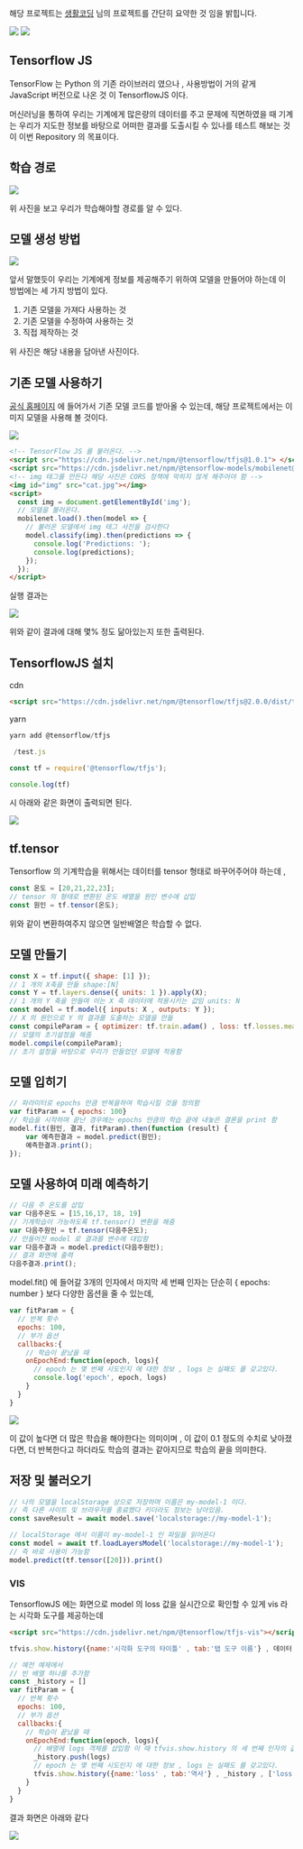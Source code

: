 해당 프로젝트는 <a href="https://www.youtube.com/user/egoing2">생활코딩</a> 님의 프로젝트를 간단히 요약한 것 임을 밝힙니다.

<img src="https://yt3.ggpht.com/ytc/AAUvwnixTZaU4vgEH-Zb3w4ZSTu9rrBCa7TM1puxT5PT=s48-c-k-c0xffffffff-no-rj-mo"/>

<img src="https://4.bp.blogspot.com/-Bhfh9UvwHfo/XhKWTevnkxI/AAAAAAAACPg/YvEcxJ19pIQJJloauu5pWZk6C5_twiUpQCLcBGAsYHQ/s1600/tensorflowjs.png"/>

## Tensorflow JS

TensorFlow 는 Python 의 기존 라이브러리 였으나 , 사용방법이 거의 같게 JavaScript 버전으로 나온 것 이 TensorflowJS 이다.

머신러닝을 통하여 우리는 기계에게 많은량의 데이터를 주고 문제에 직면하였을 때 기계는 우리가 지도한 정보를 바탕으로 어떠한 결과를
도출시킬 수 있나를 테스트 해보는 것이 이번 Repository 의 목표이다.

## 학습 경로

<img src="./Machine_Rule.png" />

위 사진을 보고 우리가 학습해야할 경로를 알 수 있다.

## 모델 생성 방법

<img src="./Machine_Model.png" />

앞서 말했듯이 우리는 기계에게 정보를 제공해주기 위하여 모델을 만들어야 하는데 이 방법에는 세 가지 방법이 있다.

1. 기존 모델을 가져다 사용하는 것
2. 기존 모델을 수정하여 사용하는 것
3. 직접 제작하는 것

위 사진은 해당 내용을 담아낸 사진이다.

## 기존 모델 사용하기

<a href="https://www.tensorflow.org/js">공식 홈페이지</a> 에 들어가서 기존 모델 코드를 받아올 수 있는데,
해당 프로젝트에서는 이미지 모델을 사용해 볼 것이다.

<img src="./Machine_SelImg.png" />

```html
<!-- TensorFlow JS 를 불러온다. -->
<script src="https://cdn.jsdelivr.net/npm/@tensorflow/tfjs@1.0.1"> </script>
<script src="https://cdn.jsdelivr.net/npm/@tensorflow-models/mobilenet@1.0.0"> </script>
<!-- img 태그를 만든다 해당 사진은 CORS 정책에 막히지 않게 해주어야 함 -->
<img id="img" src="cat.jpg"></img>
<script>
  const img = document.getElementById('img');
  // 모델을 불러온다.
  mobilenet.load().then(model => {
    // 불러온 모델에서 img 태그 사진을 검사한다
    model.classify(img).then(predictions => {
      console.log('Predictions: ');
      console.log(predictions);
    });
  });
</script>
```

실행 결과는

<img src="./Machine_Result.png" />

위와 같이 결과에 대해 몇% 정도 닮아있는지 또한 출력된다.

## TensorflowJS 설치

cdn

```html
<script src="https://cdn.jsdelivr.net/npm/@tensorflow/tfjs@2.0.0/dist/tf.min.js"></script>
```

yarn

```javascript
yarn add @tensorflow/tfjs

 /test.js

const tf = require('@tensorflow/tfjs');
```

```javascript
console.log(tf)
```

시 아래와 같은 화면이 출력되면 된다.

<img src="./log_tf.PNG" />

## tf.tensor

Tensorflow 의 기계학습을 위해서는 데이터를 tensor 형태로 바꾸어주어야 하는데 ,

```javascript
const 온도 = [20,21,22,23];
// tensor 의 형태로 변환된 온도 배열을 원인 변수에 삽입
const 원인 = tf.tensor(온도);
```

위와 같이 변환하여주지 않으면 일반배열은 학습할 수 없다.

## 모델 만들기

```javascript
const X = tf.input({ shape: [1] });
// 1 개의 X축을 만듦 shape:[N]
const Y = tf.layers.dense({ units: 1 }).apply(X);
// 1 개의 Y 축을 만들며 이는 X 축 데이터에 적용시키는 값임 units: N
const model = tf.model({ inputs: X , outputs: Y });
// X 의 원인으로 Y 의 결과를 도출하는 모델을 만듦
const compileParam = { optimizer: tf.train.adam() , loss: tf.losses.meanSquaredError }
// 모델의 초기설정을 해줌
model.compile(compileParam);
// 초기 설정을 바탕으로 우리가 만들었던 모델에 적용함
```

## 모델 입히기

```javascript
// 파라미터로 epochs 만큼 반복을하여 학습시킬 것을 정의함
var fitParam = { epochs: 100} 
// 학습을 시작하며 끝난 경우에는 epochs 만큼의 학습 끝에 내놓은 결론을 print 함
model.fit(원인, 결과, fitParam).then(function (result) {
    var 예측한결과 = model.predict(원인);
    예측한결과.print();
});  
```

## 모델 사용하여 미래 예측하기

```javascript
// 다음 주 온도를 삽입
var 다음주온도 = [15,16,17, 18, 19]
// 기계학습이 가능하도록 tf.tensor() 변환을 해줌
var 다음주원인 = tf.tensor(다음주온도);
// 만들어진 model 로 결과를 변수에 대입함
var 다음주결과 = model.predict(다음주원인);
// 결과 화면에 출력
다음주결과.print();
```

model.fit() 에 들어갈 3개의 인자에서 마지막 세 번째 인자는 단순히 { epochs: number } 보다 다양한 옵션을 줄 수 있는데,

```javascript
var fitParam = { 
  // 반복 횟수
  epochs: 100,
  // 부가 옵션
  callbacks:{
    // 학습이 끝났을 때
    onEpochEnd:function(epoch, logs){
      // epoch 는 몇 번째 시도인지 에 대한 정보 , logs 는 실패도 를 갖고있다.
      console.log('epoch', epoch, logs)
    }
  }
}
```

<img src="./failure.png" />

이 값이 높다면 더 많은 학습을 해야한다는 의미이며 , 이 값이 0.1 정도의 수치로 낮아졌다면,
더 반복한다고 하더라도 학습의 결과는 같아지므로 학습의 끝을 의미한다.

## 저장 및 불러오기

```javascript
// 나의 모델을 localStorage 상으로 저장하며 이름은 my-model-1 이다.
// 즉 다른 사이트 및 브라우저를 종료했다 키더라도 정보는 남아있음.
const saveResult = await model.save('localstorage://my-model-1');

// localStorage 에서 이름이 my-model-1 인 파일을 읽어온다
const model = await tf.loadLayersModel('localstorage://my-model-1');
// 즉 바로 사용이 가능함
model.predict(tf.tensor([20])).print()
```

### VIS

TensorflowJS 에는 화면으로 model 의 loss 값을 실시간으로 확인할 수 있게 vis 라는 시각화 도구를 제공하는데

```html
<script src="https://cdn.jsdelivr.net/npm/@tensorflow/tfjs-vis"></script>
```

```javascript
tfvis.show.history({name:'시각화 도구의 타이틀' , tab:'탭 도구 이름'} , 데이터 흐름을 가진 배열 객체  , ['변화를 볼 데이터 이름']);

// 예전 예제에서 
// 빈 배열 하나를 추가함
const _history = []
var fitParam = { 
  // 반복 횟수
  epochs: 100,
  // 부가 옵션
  callbacks:{
    // 학습이 끝났을 때
    onEpochEnd:function(epoch, logs){
      // 배열에 logs 객체를 삽입함 이 때 tfvis.show.history 의 세 번째 인자의 값 은 logs.loss 값으로 동일한 이름을 사용해야함
      _history.push(logs)
      // epoch 는 몇 번째 시도인지 에 대한 정보 , logs 는 실패도 를 갖고있다.
      tfvis.show.history({name:'loss' , tab:'역사'} , _history , ['loss'])
    }
  }
}
```

결과 화면은 아래와 같다

<img src="./history_graph.png" />
